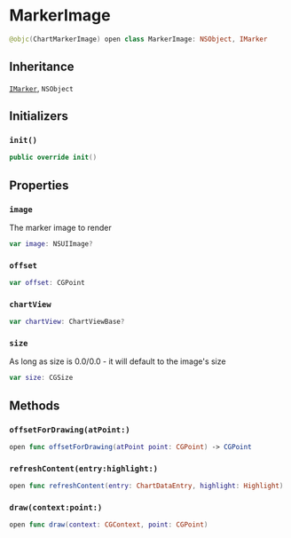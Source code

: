 # MarkerImage

``` swift
@objc(ChartMarkerImage) open class MarkerImage: NSObject, IMarker
```

## Inheritance

[`IMarker`](/IMarker), `NSObject`

## Initializers

### `init()`

``` swift
public override init()
```

## Properties

### `image`

The marker image to render

``` swift
var image: NSUIImage?
```

### `offset`

``` swift
var offset: CGPoint
```

### `chartView`

``` swift
var chartView: ChartViewBase?
```

### `size`

As long as size is 0.0/0.0 - it will default to the image's size

``` swift
var size: CGSize
```

## Methods

### `offsetForDrawing(atPoint:)`

``` swift
open func offsetForDrawing(atPoint point: CGPoint) -> CGPoint
```

### `refreshContent(entry:highlight:)`

``` swift
open func refreshContent(entry: ChartDataEntry, highlight: Highlight)
```

### `draw(context:point:)`

``` swift
open func draw(context: CGContext, point: CGPoint)
```

